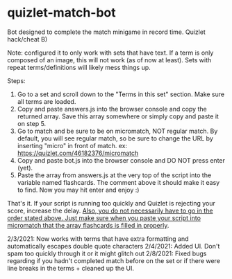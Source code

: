 # quizlet-match-bot
Bot designed to complete the match minigame in record time. Quizlet hack/cheat B)

Note: configured it to only work with sets that have text. If a term is only composed of an image, this will not work (as of now at least). Sets with repeat terms/definitions will likely mess things up.

Steps:

1. Go to a set and scroll down to the "Terms in this set" section. Make sure all terms are loaded.
2. Copy and paste answers.js into the browser console and copy the returned array. Save this array somewhere or simply copy and paste it on step 5.
3. Go to match and be sure to be on micromatch, NOT regular match. By default, you will see regular match, so be sure to change the URL by inserting "micro" in front of match.
ex: https://quizlet.com/46182376/micromatch
4. Copy and paste bot.js into the browser console and DO NOT press enter (yet).
5. Paste the array from answers.js at the very top of the script into the variable named flashcards. The comment above it should make it easy to find. Now you may hit enter and enjoy :)

That's it. If your script is running too quickly and Quizlet is rejecting your score, increase the delay. <ins>Also, you do not necessarily have to go in the order stated above. Just make sure when you paste your script into micromatch that the array flashcards is filled in properly</ins>.

2/3/2021: Now works with terms that have extra formatting and automatically escapes double quote characters
2/4/2021: Added UI. Don't spam too quickly through it or it might glitch out
2/8/2021: Fixed bugs regarding if you hadn't completed match before on the set or if there were line breaks in the terms + cleaned up the UI.